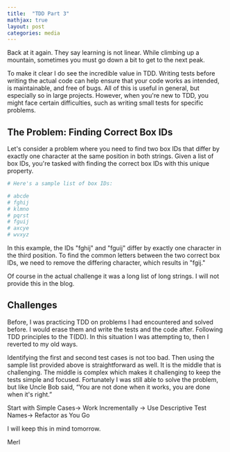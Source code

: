 ```yaml
---
title:  "TDD Part 3"
mathjax: true
layout: post
categories: media
---
```





Back at it again. They say learning is not linear. While climbing up a mountain, sometimes you must go down a bit to get to the next peak.

To make it clear I do see the incredible value in TDD.  Writing tests before writing the actual code can help ensure that your code works as intended, is maintainable, and free of bugs. All of this is useful in general, but especially so in large projects. However, when you're new to TDD, you might face certain difficulties, such as writing small tests for specific problems.

##  The Problem: Finding Correct Box IDs

Let's consider a problem where you need to find two box IDs that differ by exactly one character at the same position in both strings. Given a list of box IDs, you're tasked with finding the correct box IDs with this unique property.

```python
# Here's a sample list of box IDs:

# abcde
# fghij
# klmno
# pqrst
# fguij
# axcye
# wvxyz
```

In this example, the IDs "fghij" and "fguij" differ by exactly one character in the third position. To find the common letters between the two correct box IDs, we need to remove the differing character, which results in "fgij."

Of course in the actual challenge it was a long list of long strings. I will not provide this in the blog.

## Challenges

Before, I was practicing TDD on problems I had encountered and solved before. I would erase them and write the tests and the code after. Following TDD principles to the T(DD). In this situation I was attempting to, then I reverted to my old ways.

Identifying the first and second test cases is not too bad. Then using the sample list provided above is straightforward as well.  It is the middle that is challenging. The middle is complex which makes it challenging to keep the tests simple and focused.
Fortunately I was still able to solve the problem, but like Uncle Bob said, “You are not done when it works, you are done when it's right.”


Start with Simple Cases→ Work Incrementally → Use Descriptive Test Names→ Refactor as You Go

I will keep this in mind tomorrow.

Merl
